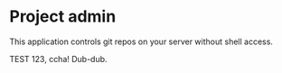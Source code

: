 Project admin
=============

This application controls git repos on your server without shell access.

TEST 123, ccha! Dub-dub.
